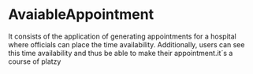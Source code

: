 # AvaiableAppointment
It consists of the application of generating appointments for a hospital where officials can place the time availability. Additionally, users can see this time availability and thus be able to make their appointment.it´s a course of platzy
